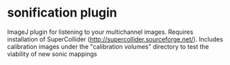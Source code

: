 sonification plugin
============

ImageJ plugin for listening to your multichannel images. Requires installation of SuperCollider (http://supercollider.sourceforge.net/). Includes calibration images under the "calibration volumes" directory to test the viability of new sonic mappings
